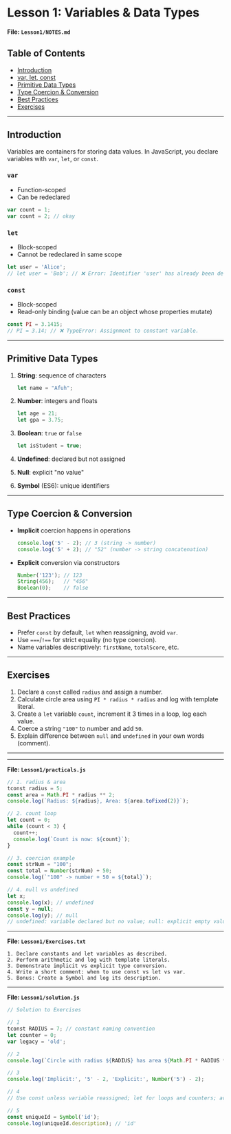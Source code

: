 # Lesson 1: Variables & Data Types

**File: `Lesson1/NOTES.md`**

## Table of Contents

* [Introduction](#introduction)
* [var, let, const](#var-let-const)
* [Primitive Data Types](#primitive-data-types)
* [Type Coercion & Conversion](#type-coercion--conversion)
* [Best Practices](#best-practices)
* [Exercises](#exercises)

---

## Introduction

Variables are containers for storing data values. In JavaScript, you declare variables with `var`, `let`, or `const`.

### `var`

* Function-scoped
* Can be redeclared

```js
var count = 1;
var count = 2; // okay
```

### `let`

* Block-scoped
* Cannot be redeclared in same scope

```js
let user = 'Alice';
// let user = 'Bob'; // ❌ Error: Identifier 'user' has already been declared
```

### `const`

* Block-scoped
* Read-only binding (value can be an object whose properties mutate)

```js
const PI = 3.1415;
// PI = 3.14; // ❌ TypeError: Assignment to constant variable.
```

---

## Primitive Data Types

1. **String**: sequence of characters

   ```js
   let name = "Afuh";
   ```
2. **Number**: integers and floats

   ```js
   let age = 21;
   let gpa = 3.75;
   ```
3. **Boolean**: `true` or `false`

   ```js
   let isStudent = true;
   ```
4. **Undefined**: declared but not assigned
5. **Null**: explicit "no value"
6. **Symbol** (ES6): unique identifiers

---

## Type Coercion & Conversion

* **Implicit** coercion happens in operations

  ```js
  console.log('5' - 2); // 3 (string -> number)
  console.log('5' + 2); // "52" (number -> string concatenation)
  ```
* **Explicit** conversion via constructors

  ```js
  Number('123'); // 123
  String(456);   // "456"
  Boolean(0);    // false
  ```

---

## Best Practices

* Prefer `const` by default, `let` when reassigning, avoid `var`.
* Use `===`/`!==` for strict equality (no type coercion).
* Name variables descriptively: `firstName`, `totalScore`, etc.

---

## Exercises

1. Declare a `const` called `radius` and assign a number.
2. Calculate circle area using `PI * radius * radius` and log with template literal.
3. Create a `let` variable `count`, increment it 3 times in a loop, log each value.
4. Coerce a string `"100"` to number and add `50`.
5. Explain difference between `null` and `undefined` in your own words (comment).

---

---

**File: `Lesson1/practicals.js`**

```js
// 1. radius & area
tconst radius = 5;
const area = Math.PI * radius ** 2;
console.log(`Radius: ${radius}, Area: ${area.toFixed(2)}`);

// 2. count loop
let count = 0;
while (count < 3) {
  count++;
  console.log(`Count is now: ${count}`);
}

// 3. coercion example
const strNum = "100";
const total = Number(strNum) + 50;
console.log(`"100" -> number + 50 = ${total}`);

// 4. null vs undefined
let x;
console.log(x); // undefined
const y = null;
console.log(y); // null
// undefined: variable declared but no value; null: explicit empty value
```

---

**File: `Lesson1/Exercises.txt`**

```
1. Declare constants and let variables as described.
2. Perform arithmetic and log with template literals.
3. Demonstrate implicit vs explicit type conversion.
4. Write a short comment: when to use const vs let vs var.
5. Bonus: Create a Symbol and log its description.
```

---

**File: `Lesson1/solution.js`**

```js
// Solution to Exercises

// 1
tconst RADIUS = 7; // constant naming convention
let counter = 0;
var legacy = 'old';

// 2
console.log(`Circle with radius ${RADIUS} has area ${Math.PI * RADIUS ** 2}`);

// 3
console.log('Implicit:', '5' - 2, 'Explicit:', Number('5') - 2);

// 4
// Use const unless variable reassigned; let for loops and counters; avoid var

// 5
const uniqueId = Symbol('id');
console.log(uniqueId.description); // 'id'
```
